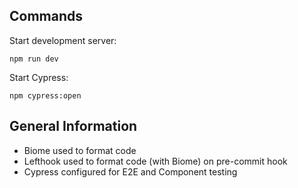 ## Commands

Start development server:

`npm run dev`

Start Cypress:

`npm cypress:open`

## General Information

- Biome used to format code
- Lefthook used to format code (with Biome) on pre-commit hook
- Cypress configured for E2E and Component testing
